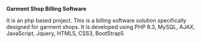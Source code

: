 <strong>Garment Shop Billing Software</strong>

It is an php based project. This is a billing software solution specifically designed for garment shops. 
It is developed using PHP 8.3, MySQL, AJAX, JavaScript, Jquery, HTML5, CSS3, BootStrap5
